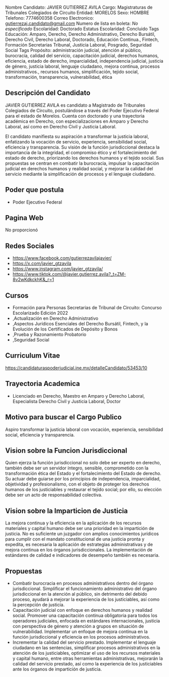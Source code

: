 Nombre Candidato: JAVIER GUTIERREZ AVILA
Cargo: Magistraturas de Tribunales Colegiados de Circuito
Entidad: MORELOS
Sexo: HOMBRE
Telefono: 7774600358
Correo Electronico: gutierrezaj.candidato@gmail.com
Numero de lista en boleta: *No especificado*
Escolaridad: Doctorado
Estatus Escolaridad: Concluido
Tags Educación: Amparo, Derecho, Derecho Administrativo, Derecho Bursátil, Derecho Civil, Derecho Laboral, Doctorado, Educación Continua., Fintech, Formación Secretarias Tribunal, Justicia Laboral, Posgrado, Seguridad Social
Tags Propósito: administración judicial, atención al público, burocracia, calidad del servicio, capacitación judicial, derechos humanos, eficiencia, estado de derecho, imparcialidad, independencia judicial, justicia de género, justicia laboral, lenguaje ciudadano, mejora continua, procesos administrativos., recursos humanos, simplificación, tejido social, transformación, transparencia, vulnerabilidad, ética


## Descripción del Candidato 

JAVIER GUTIERREZ AVILA es candidato a Magistrado de Tribunales Colegiados de Circuito, postulándose a través del Poder Ejecutivo Federal para el estado de Morelos. Cuenta con doctorado y una trayectoria académica en Derecho, con especializaciones en Amparo y Derecho Laboral, así como en Derecho Civil y Justicia Laboral. 

El candidato manifiesta su aspiración a transformar la justicia laboral, enfatizando la vocación de servicio, experiencia, sensibilidad social, eficiencia y transparencia. Su visión de la función jurisdiccional destaca la importancia de la integridad, el compromiso ético y el fortalecimiento del estado de derecho, priorizando los derechos humanos y el tejido social. Sus propuestas se centran en combatir la burocracia, impulsar la capacitación judicial en derechos humanos y realidad social, y mejorar la calidad del servicio mediante la simplificación de procesos y el lenguaje ciudadano.


## Poder que postula

- Poder Ejecutivo Federal


## Pagina Web

No proporcionó


## Redes Sociales

- https://www.facebook.com/gutierrezavilajavier/
- https://x.com/javier_gtzavila
- https://www.instagram.com/javier_gtzavila/
- https://www.tiktok.com/@javier.gutierrez.avila?_t=ZM-8v2wKdkckhK&_r=1


## Cursos

- Formación para Personas Secretarias de Tribunal de Circuito: Concurso Escolarizado Edición 2022
- ,Actualización en Derecho Administrativo
- ,Aspectos Jurídicos Esenciales del Derecho Bursátil, Fintech, y la Evolución de los Certificados de Depósito y Bonos
- ,Prueba y Razonamiento Probatorio
- ,Seguridad Social


## Curriculum Vitae

https://candidaturaspoderjudicial.ine.mx/detalleCandidato/53453/10


## Trayectoria Academica

- Licenciado en Derecho, Maestro en Amparo y Derecho Laboral, Especialista Derecho Civil y Justicia Laboral, Doctor


## Motivo para buscar el Cargo Publico

Aspiro transformar la justicia laboral con vocación, experiencia, sensibilidad social, eficiencia y transparencia.


## Vision sobre la Funcion Jurisdiccional

Quien ejerza la función jurisdiccional no solo debe ser experto en derecho, también debe ser un servidor íntegro, sensible, comprometido con la transformación ética del Estado y el fortalecimiento del Estado de derecho. Su actuar debe guiarse por los principios de independencia, imparcialidad, objetividad y profesionalismo, con el objeto de proteger los derechos humanos de los justiciables y restaurar el tejido social; por ello, su elección debe ser un acto de responsabilidad colectiva.


## Vision sobre la Imparticion de Justicia

La mejora continua y la eficiencia en la aplicación de los recursos materiales y capital humano debe ser una prioridad en la impartición de justicia. No es suficiente un juzgador con amplios conocimientos jurídicos para cumplir con el mandato constitucional de una justicia pronta y expedita, es necesaria la aplicación de estrategias administrativas y de mejora continua en los órganos jurisdiccionales. La implementación de estándares de calidad e indicadores de desempeño también es necesaria.


## Propuestas

- Combatir burocracia en procesos administrativos dentro del órgano jurisdiccional. Simplificar el funcionamiento administrativo del órgano jurisdiccional en la atención al público, sin detrimento del debido proceso, ayudará a mejorar la experiencia de los justiciables, así como la percepción de justicia.
- Capacitación judicial con enfoque en derechos humanos y realidad social. Promover una capacitación continua obligatoria para todos los operadores judiciales, enfocada en estándares internacionales, justicia con perspectiva de género y atención a grupos en situación de vulnerabilidad. Implementar un enfoque de mejora continua en la función jurisdiccional y eficiencia en los procesos administrativos.
- Incrementar la calidad del servicio prestado. Implementar el lenguaje ciudadano en las sentencias, simplificar procesos administrativos en la atención de los justiciables, optimizar el uso de los recursos materiales y capital humano, entre otras herramientas administrativas, mejorarán la calidad del servicio prestado, así como la experiencia de los justiciables ante los órganos de impartición de justicia.

